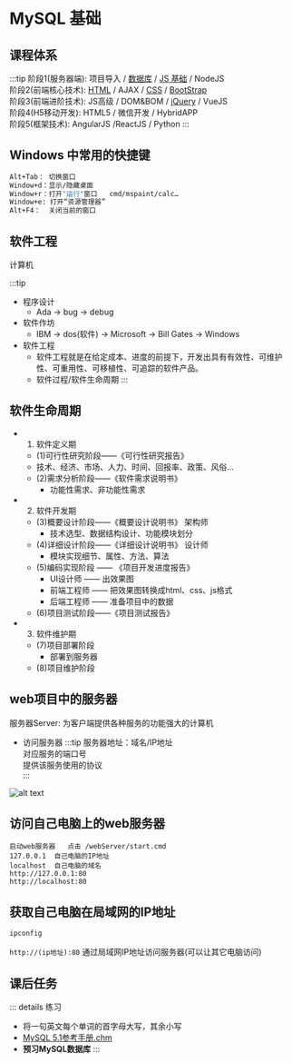 # MySQL 基础

## 课程体系

:::tip
阶段1(服务器端): 项目导入 / [数据库](/zh/rearend/MySQL/) / [JS 基础](/zh/frontend/javaScript/) / NodeJS   
阶段2(前端核心技术): [HTML](/zh/frontend/javaScript/) / AJAX / [CSS](/zh/frontend/CSS/) / [BootStrap](/zh/frontend/BootStrap/)   
阶段3(前端进阶技术): JS高级 / DOM&BOM / [jQuery](/zh/frontend/jQuery/) / VueJS   
阶段4(H5移动开发): HTML5 / 微信开发 / HybridAPP    
阶段5(框架技术): AngularJS  /ReactJS / Python
:::

## Windows 中常用的快捷键

```sh
Alt+Tab： 切换窗口
Window+d：显示/隐藏桌面
Window+r：打开"运行"窗口   cmd/mspaint/calc…
Window+e: 打开“资源管理器”
Alt+F4：  关闭当前的窗口
```

## 软件工程

计算机

:::tip
- 程序设计
  - Ada -> bug -> debug
- 软件作坊
  - IBM -> dos(软件) -> Microsoft -> Bill Gates -> Windows
- 软件工程
  - 软件工程就是在给定成本、进度的前提下，开发出具有有效性、可维护性、可重用性、可移植性、可追踪的软件产品。
  - 软件过程/软件生命周期
:::

## 软件生命周期

- 1) 软件定义期
  - (1)可行性研究阶段——《可行性研究报告》
  - 技术、经济、市场、人力、时间、回报率、政策、风俗…
  - (2)需求分析阶段——《软件需求说明书》
    - 功能性需求、非功能性需求
- 2) 软件开发期
  - (3)概要设计阶段——《概要设计说明书》 架构师
    - 技术选型、数据结构设计、功能模块划分
  - (4)详细设计阶段——《详细设计说明书》 设计师
    - 模块实现细节、属性、方法、算法
  - (5)编码实现阶段 —— 《项目开发进度报告》
    - UI设计师 —— 出效果图
    - 前端工程师 —— 把效果图转换成html、css、js格式
    - 后端工程师 —— 准备项目中的数据
  - (6)项目测试阶段——《项目测试报告》
- 3) 软件维护期
  - (7)项目部署阶段
    - 部署到服务器
  - (8)项目维护阶段

## web项目中的服务器

服务器Server: 为客户端提供各种服务的功能强大的计算机

- 访问服务器 
:::tip
服务器地址：域名/IP地址   
对应服务的端口号    
提供该服务使用的协议  
:::

![alt text](https://images.aftersoil.xyz/wiki/image/MySQL/server.png)

## 访问自己电脑上的web服务器

```
启动web服务器   点击 /webServer/start.cmd
127.0.0.1  自己电脑的IP地址
localhost  自己电脑的域名
http://127.0.0.1:80
http://localhost:80
```

## 获取自己电脑在局域网的IP地址

```sh
ipconfig 
```

`http://(ip地址):80`  通过局域网IP地址访问服务器(可以让其它电脑访问)

## 课后任务

::: details 练习
- 将一句英文每个单词的首字母大写，其余小写 
- [MySQL 5.1参考手册.chm](/other/download/Rear-end.html)
- **预习MySQL数据库**
:::
